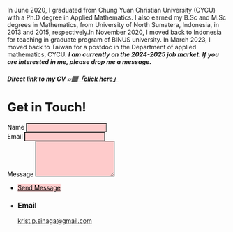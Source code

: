 In June 2020, I graduated from Chung Yuan Christian University (CYCU) with a Ph.D degree in Applied Mathematics. I also earned my B.Sc and M.Sc degrees in Mathematics, from University of North Sumatera, Indonesia, in 2013 and 2015, respectively.In November 2020, I moved back to Indonesia for teaching in graduate program of BINUS university. In March 2023, I moved back to Taiwan for a postdoc in the Department of applied mathematics, CYCU. ***I am currently on the 2024-2025 job market. If you are interested in me, please drop me a message.*** 

##### Direct link to my CV <a href="https://github.com/PatternKPS/PatternKPS/blob/main/Curriculum_Vitae.pdf" class="btn-theme btn-theme-md btn-default-bg text-uppercase"> 👉🏽「click here」</a>

<div class="inner">
<h1>Get in Touch!</h1>
<div class="split style1">
<section>
<form method="post" action="https://formspree.io/xeqqdyoz">
<div class="fields">
<label for="name" style="color: black;">Name</label>
<input type="text" name="name" id="name" style="background-color: rgba(255, 0, 0, 0.2);"/>
</div>
<div class="field half">
<label for="email" style="color: black;">Email</label>
<input type="text" name="email" id="email" style="background-color: rgba(255, 0, 0, 0.2);"/>
</div>
<div class="field">
<label for="message" style="color: black;">Message</label>
<textarea name="message" id="message" rows="5" style="background-color: rgba(255, 0, 0, 0.2);"></textarea>
</div>
</div>
<ul class="actions" >
<li><a href="" class="button submit" style="color: black;background-color: rgba(255, 0, 0, 0.2);">Send Message</a></li>
</ul>
</form>
</section>
<section>
<ul class="contact">
<li>
<h3>Email</h3>
<a href="#">krist.p.sinaga@gmail.com</a>
</li>
</ul>

